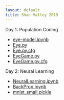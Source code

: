 ```yaml
---
layout: default
title: Shad Valley 2019
---
```


Day 1: Population Coding
- [eye-model.ipynb](https://www.dropbox.com/s/8vpultqd03j65uc/eye-model.ipynb?dl=0)
- [Eye.py](https://www.dropbox.com/s/z1orwa21p6elfmh/Eye.py?dl=0)
- [Eye.py.cfg](https://www.dropbox.com/s/5511ropifaqrgwj/Eye.py.cfg?dl=0)
- [EyeGame.py](https://www.dropbox.com/s/071mn0jyiva0nww/EyeGame.py?dl=0)
- [EyeGame.py.cfg](https://www.dropbox.com/s/i6bzgn8f7id19p2/EyeGame.py.cfg?dl=0)

Day 2: Neural Learning
- [NeuralLearning.ipynb](https://www.dropbox.com/s/8a00ks74ulyd43z/NeuralLearning.ipynb?dl=0)
- [BackProp.ipynb](https://www.dropbox.com/s/g7vvhttjpqie7cq/BackProp.ipynb?dl=0)
- [mnist_small.pickle](https://www.dropbox.com/s/1bykk61nz06i2ub/mnist_small.pickle?dl=0)
